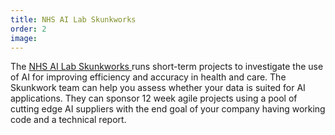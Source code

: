 ```yaml
---
title: NHS AI Lab Skunkworks
order: 2
image:
---
```


The <a href="https://nhsx.github.io/skunkworks/" > NHS AI Lab Skunkworks </a> runs short-term projects to investigate the use of AI for improving efficiency and accuracy in health and care.
The Skunkwork team can help you assess whether your data is suited for AI applications.
They can sponsor 12 week agile projects using a pool of cutting edge AI suppliers with the end goal of your company having working code and a technical report.
